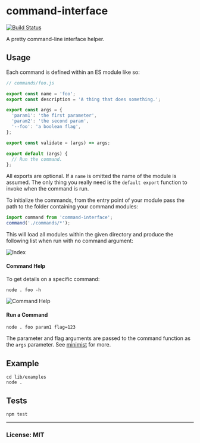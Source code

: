 # command-interface
[![Build Status](https://travis-ci.org/philcockfield/command-interface.svg?branch=master)](https://travis-ci.org/philcockfield/command-interface)

A pretty command-line interface helper.


## Usage
Each command is defined within an ES module like so:

```js
// commands/foo.js

export const name = 'foo';
export const description = 'A thing that does something.';

export const args = {
  'param1': 'the first parameter',
  'param2': 'the second param',
  '--foo': 'a boolean flag',
};

export const validate = (args) => args;

export default (args) {
  // Run the command.
};
```

All exports are optional. If a `name` is omitted the name of the module is assumed.  The only thing you really need is the `default export` function to invoke when the command is run.

To initialize the commands, from the entry point of your module pass the path to the folder containing your command modules:

```js
import command from 'command-interface';
command('./commands/*');
```

This will load all modules within the given directory and produce the following list when run with no command argument:

![Index](https://cloud.githubusercontent.com/assets/185555/16539433/6c7ec6d4-4097-11e6-9cf2-55ff675839f8.png)

#### Command Help
To get details on a specific command:

    node . foo -h

![Command Help](https://cloud.githubusercontent.com/assets/185555/16539455/f0c95f12-4097-11e6-94d5-790871cdac89.png)


#### Run a Command

    node . foo param1 flag=123

The parameter and flag arguments are passed to the command function as the `args` parameter.  See [minimist](https://github.com/substack/minimist) for more.

## Example

    cd lib/examples
    node .



## Tests

    npm test


---
### License: MIT
